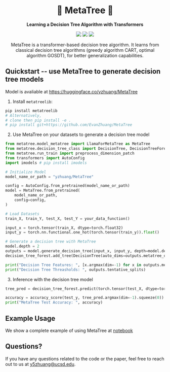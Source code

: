 <h1 align="center"> 🌲 MetaTree 🌲 </h1>
<p align="center"> <b>Learning a Decision Tree Algorithm with Transformers</b>  
</p>

<p align="center">
  <img src="https://img.shields.io/badge/license-mit-blue.svg">
  <img src="https://img.shields.io/badge/python-3.7+-blue">
  <img src="https://img.shields.io/pypi/v/metatreelib?color=green">  
</p>  

<p align="center"> MetaTree is a transformer-based decision tree algorithm. It learns from classical decision tree algorithms (greedy algorithm CART, optimal algorithm GOSDT), for better generalization capabilities.
</p>

## Quickstart -- use MetaTree to generate decision tree models

Model is avaliable at https://huggingface.co/yzhuang/MetaTree

1. Install `metatreelib`:

```bash
pip install metatreelib
# Alternatively,  
# clone then pip install -e .
# pip install git+https://github.com/EvanZhuang/MetaTree
```

2. Use MetaTree on your datasets to generate a decision tree model
 
```python
from metatree.model_metatree import LlamaForMetaTree as MetaTree
from metatree.decision_tree_class import DecisionTree, DecisionTreeForest
from metatree.run_train import preprocess_dimension_patch
from transformers import AutoConfig
import imodels # pip install imodels 

# Initialize Model
model_name_or_path = "yzhuang/MetaTree"

config = AutoConfig.from_pretrained(model_name_or_path)
model = MetaTree.from_pretrained(
    model_name_or_path,
    config=config,
)   

# Load Datasets
train_X, train_Y, test_X, test_Y = your_data_function()

input_x = torch.tensor(train_X, dtype=torch.float32)
input_y = torch.nn.functional.one_hot(torch.tensor(train_y)).float()

# Generate a decision tree with MetaTree
model.depth = 2
outputs = model.generate_decision_tree(input_x, input_y, depth=model.depth)
decision_tree_forest.add_tree(DecisionTree(auto_dims=outputs.metatree_dimensions, auto_thresholds=outputs.tentative_splits, input_x=input_x, input_y=input_y, depth=model.depth))

print("Decision Tree Features: ", [x.argmax(dim=-1) for x in outputs.metatree_dimensions])
print("Decision Tree Threasholds: ", outputs.tentative_splits)
```

3. Inference with the decision tree model

```python
tree_pred = decision_tree_forest.predict(torch.tensor(test_X, dtype=torch.float32))

accuracy = accuracy_score(test_y, tree_pred.argmax(dim=-1).squeeze(0))
print("MetaTree Test Accuracy: ", accuracy)
```

## Example Usage

We show a complete example of using MetaTree at [notebook](examples/example_usage.ipynb)

## Questions?

If you have any questions related to the code or the paper, feel free to reach out to us at y5zhuang@ucsd.edu.